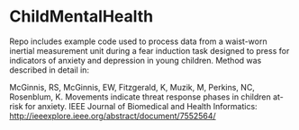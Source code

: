 # ChildMentalHealth
Repo includes example code used to process data from a waist-worn inertial measurement unit during a fear induction task designed to press for indicators of anxiety and depression in young children.  Method was described in detail in:

McGinnis, RS, McGinnis, EW, Fitzgerald, K, Muzik, M, Perkins, NC, Rosenblum, K. Movements indicate threat response phases in children at-risk for anxiety. IEEE Journal of Biomedical and Health Informatics: http://ieeexplore.ieee.org/abstract/document/7552564/
